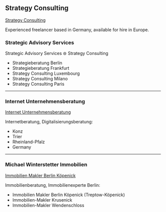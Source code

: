 ## Strategy Consulting

[Strategy Consulting](https://thomaswinterstetter.com/begriff)

Experienced freelancer based in Germany, available for hire in Europe.

### Strategic Advisory Services

Strategic Advisory Services ⊜ Strategy Consulting

- Strategieberatung Berlin
- Strategieberatung Frankfurt
- Strategy Consulting Luxembourg
- Strategy Consulting Milano
- Strategy Consulting Paris

---

### Internet Unternehmensberatung

[Internet Unternehmensberatung](https://thomaswinterstetter.com)

Internetberatung, Digitalisierungsberatung:

- Konz
- Trier
- Rheinland-Pfalz
- Germany

---

### Michael Winterstetter Immobilien

[Immobilien Makler Berlin Köpenick](http://winterstetter.online)

Immobilienberatung, Immobilienexperte Berlin:

- Immobilien Makler Berlin Köpenick (Treptow-Köpenick)
- Immobilien-Makler Krusenick
- Immobilien-Makler Wendenschloss


